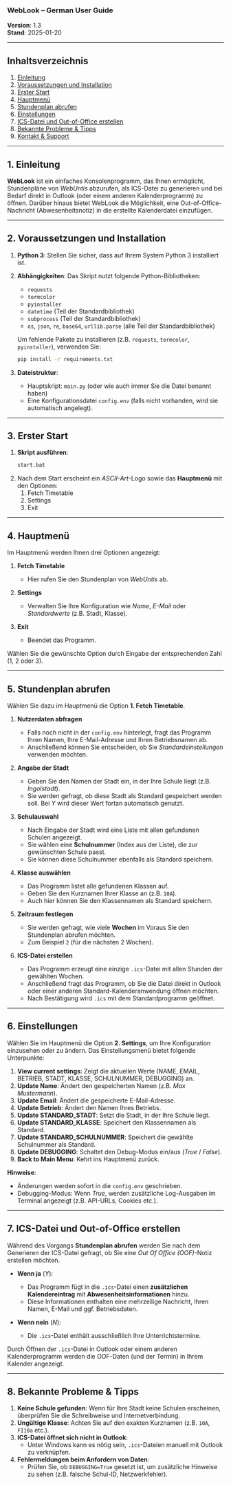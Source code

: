 ### WebLook – German  User Guide

**Version**: 1.3  
**Stand**: 2025-01-20

---

## Inhaltsverzeichnis
1. [Einleitung](#einleitung)  
2. [Voraussetzungen und Installation](#voraussetzungen-und-installation)  
3. [Erster Start](#erster-start)  
4. [Hauptmenü](#hauptmenü)  
5. [Stundenplan abrufen](#stundenplan-abrufen)  
6. [Einstellungen](#einstellungen)  
7. [ICS-Datei und Out-of-Office erstellen](#ics-datei-und-out-of-office-erstellen)  
8. [Bekannte Probleme & Tipps](#bekannte-probleme--tipps)  
9. [Kontakt & Support](#kontakt--support)  

---

## 1. Einleitung
**WebLook** ist ein einfaches Konsolenprogramm, das Ihnen ermöglicht, Stundenpläne von *WebUntis* abzurufen, als ICS-Datei zu generieren und bei Bedarf direkt in Outlook (oder einem anderen Kalenderprogramm) zu öffnen. Darüber hinaus bietet WebLook die Möglichkeit, eine Out-of-Office-Nachricht (Abwesenheitsnotiz) in die erstellte Kalenderdatei einzufügen.

---

## 2. Voraussetzungen und Installation
1. **Python 3**: Stellen Sie sicher, dass auf Ihrem System Python 3 installiert ist.  
2. **Abhängigkeiten**: Das Skript nutzt folgende Python-Bibliotheken:
   - `requests`  
   - `termcolor`
   - `pyinstaller`  
   - `datetime` (Teil der Standardbibliothek)  
   - `subprocess` (Teil der Standardbibliothek)  
   - `os`, `json`, `re`, `base64`, `urllib.parse` (alle Teil der Standardbibliothek)  

   Um fehlende Pakete zu installieren (z.B. `requests`, `termcolor`, `pyinstaller`), verwenden Sie:
   ```bash
   pip install -r requirements.txt
   ```

3. **Dateistruktur**:  
   - Hauptskript: `main.py` (oder wie auch immer Sie die Datei benannt haben)  
   - Eine Konfigurationsdatei `config.env` (falls nicht vorhanden, wird sie automatisch angelegt).  

---

## 3. Erster Start
1. **Skript ausführen**:  
   ```bash
   start.bat
   ```
2. Nach dem Start erscheint ein *ASCII-Art*-Logo sowie das **Hauptmenü** mit den Optionen:
   1. Fetch Timetable  
   2. Settings  
   3. Exit  

---

## 4. Hauptmenü
Im Hauptmenü werden Ihnen drei Optionen angezeigt:  

1. **Fetch Timetable**  
   - Hier rufen Sie den Stundenplan von *WebUntis* ab.  

2. **Settings**  
   - Verwalten Sie Ihre Konfiguration wie *Name*, *E-Mail* oder *Standardwerte* (z.B. Stadt, Klasse).  

3. **Exit**  
   - Beendet das Programm.  

Wählen Sie die gewünschte Option durch Eingabe der entsprechenden Zahl (1, 2 oder 3).

---

## 5. Stundenplan abrufen
Wählen Sie dazu im Hauptmenü die Option **1. Fetch Timetable**.

1. **Nutzerdaten abfragen**  
   - Falls noch nicht in der `config.env` hinterlegt, fragt das Programm Ihren Namen, Ihre E-Mail-Adresse und Ihren Betriebsnamen ab.  
   - Anschließend können Sie entscheiden, ob Sie *Standardeinstellungen* verwenden möchten.  

2. **Angabe der Stadt**  
   - Geben Sie den Namen der Stadt ein, in der Ihre Schule liegt (z.B. *Ingolstadt*).  
   - Sie werden gefragt, ob diese Stadt als Standard gespeichert werden soll. Bei *Y* wird dieser Wert fortan automatisch genutzt.  

3. **Schulauswahl**  
   - Nach Eingabe der Stadt wird eine Liste mit allen gefundenen Schulen angezeigt.  
   - Sie wählen eine **Schulnummer** (Index aus der Liste), die zur gewünschten Schule passt.  
   - Sie können diese Schulnummer ebenfalls als Standard speichern.  

4. **Klasse auswählen**  
   - Das Programm listet alle gefundenen Klassen auf.  
   - Geben Sie den Kurznamen Ihrer Klasse an (z.B. `10A`).  
   - Auch hier können Sie den Klassennamen als Standard speichern.  

5. **Zeitraum festlegen**  
   - Sie werden gefragt, wie viele **Wochen** im Voraus Sie den Stundenplan abrufen möchten.  
   - Zum Beispiel `2` (für die nächsten 2 Wochen).  

6. **ICS-Datei erstellen**  
   - Das Programm erzeugt eine einzige `.ics`-Datei mit allen Stunden der gewählten Wochen.  
   - Anschließend fragt das Programm, ob Sie die Datei direkt in Outlook oder einer anderen Standard-Kalenderanwendung öffnen möchten.  
   - Nach Bestätigung wird `.ics` mit dem Standardprogramm geöffnet.  

---

## 6. Einstellungen
Wählen Sie im Hauptmenü die Option **2. Settings**, um Ihre Konfiguration einzusehen oder zu ändern. Das Einstellungsmenü bietet folgende Unterpunkte:

1. **View current settings**: Zeigt die aktuellen Werte (NAME, EMAIL, BETRIEB, STADT, KLASSE, SCHULNUMMER, DEBUGGING) an.  
2. **Update Name**: Ändert den gespeicherten Namen (z.B. *Max Mustermann*).  
3. **Update Email**: Ändert die gespeicherte E-Mail-Adresse.  
4. **Update Betrieb**: Ändert den Namen Ihres Betriebs.  
5. **Update STANDARD_STADT**: Setzt die Stadt, in der Ihre Schule liegt.  
6. **Update STANDARD_KLASSE**: Speichert den Klassennamen als Standard.  
7. **Update STANDARD_SCHULNUMMER**: Speichert die gewählte Schulnummer als Standard.  
8. **Update DEBUGGING**: Schaltet den Debug-Modus ein/aus (*True* / *False*).  
9. **Back to Main Menu**: Kehrt ins Hauptmenü zurück.

**Hinweise**:  
- Änderungen werden sofort in die `config.env` geschrieben.  
- Debugging-Modus: Wenn *True*, werden zusätzliche Log-Ausgaben im Terminal angezeigt (z.B. API-URLs, Cookies etc.).

---

## 7. ICS-Datei und Out-of-Office erstellen
Während des Vorgangs **Stundenplan abrufen** werden Sie nach dem Generieren der ICS-Datei gefragt, ob Sie eine *Out Of Office (OOF)*-Notiz erstellen möchten.  

- **Wenn ja** (*Y*):  
  - Das Programm fügt in die `.ics`-Datei einen **zusätzlichen Kalendereintrag** mit **Abwesenheitsinformationen** hinzu.  
  - Diese Informationen enthalten eine mehrzeilige Nachricht, Ihren Namen, E-Mail und ggf. Betriebsdaten.  

- **Wenn nein** (*N*):  
  - Die `.ics`-Datei enthält ausschließlich Ihre Unterrichtstermine.

Durch Öffnen der `.ics`-Datei in Outlook oder einem anderen Kalenderprogramm werden die OOF-Daten (und der Termin) in Ihrem Kalender angezeigt.

---

## 8. Bekannte Probleme & Tipps
1. **Keine Schule gefunden**: Wenn für Ihre Stadt keine Schulen erscheinen, überprüfen Sie die Schreibweise und Internetverbindung.  
2. **Ungültige Klasse**: Achten Sie auf den exakten Kurznamen (z.B. `10A`, `FI10a` etc.).  
3. **ICS-Datei öffnet sich nicht in Outlook**:  
   - Unter Windows kann es nötig sein, `.ics`-Dateien manuell mit Outlook zu verknüpfen.  
4. **Fehlermeldungen beim Anfordern von Daten**:  
   - Prüfen Sie, ob `DEBUGGING=True` gesetzt ist, um zusätzliche Hinweise zu sehen (z.B. falsche Schul-ID, Netzwerkfehler).  